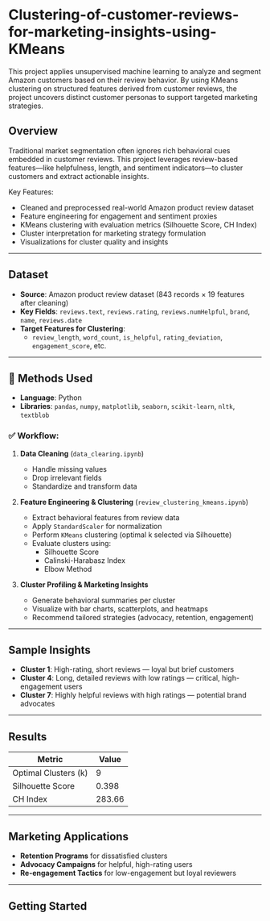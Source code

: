 # Clustering-of-customer-reviews-for-marketing-insights-using-KMeans


This project applies unsupervised machine learning to analyze and segment Amazon customers based on their review behavior. By using KMeans clustering on structured features derived from customer reviews, the project uncovers distinct customer personas to support targeted marketing strategies.


##  Overview

Traditional market segmentation often ignores rich behavioral cues embedded in customer reviews. This project leverages review-based features—like helpfulness, length, and sentiment indicators—to cluster customers and extract actionable insights.

Key Features:
- Cleaned and preprocessed real-world Amazon product review dataset
- Feature engineering for engagement and sentiment proxies
- KMeans clustering with evaluation metrics (Silhouette Score, CH Index)
- Cluster interpretation for marketing strategy formulation
- Visualizations for cluster quality and insights


---

##  Dataset

- **Source**: Amazon product review dataset (843 records × 19 features after cleaning)
- **Key Fields**: `reviews.text`, `reviews.rating`, `reviews.numHelpful`, `brand`, `name`, `reviews.date`
- **Target Features for Clustering**:
  - `review_length`, `word_count`, `is_helpful`, `rating_deviation`, `engagement_score`, etc.

---

## 🧠 Methods Used

- **Language**: Python
- **Libraries**: `pandas`, `numpy`, `matplotlib`, `seaborn`, `scikit-learn`, `nltk`, `textblob`

### ✅ Workflow:

1. **Data Cleaning** (`data_clearing.ipynb`)
   - Handle missing values
   - Drop irrelevant fields
   - Standardize and transform data

2. **Feature Engineering & Clustering** (`review_clustering_kmeans.ipynb`)
   - Extract behavioral features from review data
   - Apply `StandardScaler` for normalization
   - Perform `KMeans` clustering (optimal k selected via Silhouette)
   - Evaluate clusters using:
     - Silhouette Score
     - Calinski-Harabasz Index
     - Elbow Method

3. **Cluster Profiling & Marketing Insights**
   - Generate behavioral summaries per cluster
   - Visualize with bar charts, scatterplots, and heatmaps
   - Recommend tailored strategies (advocacy, retention, engagement)

---

## Sample Insights

- **Cluster 1**: High-rating, short reviews — loyal but brief customers
- **Cluster 4**: Long, detailed reviews with low ratings — critical, high-engagement users
- **Cluster 7**: Highly helpful reviews with high ratings — potential brand advocates

---

## Results

| Metric               | Value     |
|----------------------|-----------|
| Optimal Clusters (k) | 9         |
| Silhouette Score     | 0.398     |
| CH Index             | 283.66    |

---

## Marketing Applications

- **Retention Programs** for dissatisfied clusters
- **Advocacy Campaigns** for helpful, high-rating users
- **Re-engagement Tactics** for low-engagement but loyal reviewers

---

## Getting Started


